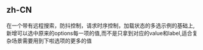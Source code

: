 ## zh-CN
在一个带有远程搜索，防抖控制，请求时序控制，加载状态的多选示例的基础上,新增可以选中原来的options每一项的值,而不是只拿到对应的value和label,适合复杂场景需要用到下啦选项的更多的值
